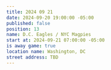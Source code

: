 ```yaml
---
title: 2024 09 21
date: 2024-09-20 19:00:00 -05:00
published: false
position: 13
name: D.C. Eagles / NYC Magpies
start at: 2024-09-21 07:00:00 -05:00
is away game: true
location name: Washington, DC
street address: TBD
---
```


